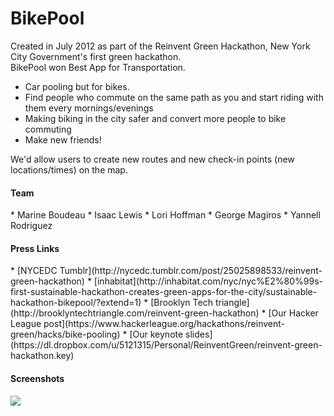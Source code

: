 <h1>BikePool</h1>

<p>Created in July 2012 as part of the Reinvent Green Hackathon, New York City Government's first green hackathon. <br>
BikePool won Best App for Transportation.</p>

* Car pooling but for bikes. 
* Find people who commute on the same path as you and start riding with them every mornings/evenings
* Making biking in the city safer and convert more people to bike commuting
* Make new friends!

We'd allow users to create new routes and new check-in points (new locations/times) on the map. 

<h4>Team</h4>
* Marine Boudeau
* Isaac Lewis
* Lori Hoffman
* George Magiros
* Yannell Rodriguez

<h4>Press Links</h4>
* [NYCEDC Tumblr](http://nycedc.tumblr.com/post/25025898533/reinvent-green-hackathon)
* [inhabitat](http://inhabitat.com/nyc/nyc%E2%80%99s-first-sustainable-hackathon-creates-green-apps-for-the-city/sustainable-hackathon-bikepool/?extend=1)
* [Brooklyn Tech triangle](http://brooklyntechtriangle.com/reinvent-green-hackathon)
* [Our Hacker League post](https://www.hackerleague.org/hackathons/reinvent-green/hacks/bike-pooling)
* [Our keynote slides](https://dl.dropbox.com/u/5121315/Personal/ReinventGreen/reinvent-green-hackathon.key)

<h4>Screenshots</h4>
<img src="https://raw.githubusercontent.com/marineb/BikePool/master/img/bikepool.jpg" />
